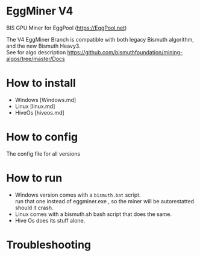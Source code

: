 # EggMiner V4

BIS GPU Miner for EggPool (https://EggPool.net)

The V4 EggMiner Branch is compatible with both legacy Bismuth algorithm, and the new Bismuth Heavy3.  
See for algo description https://github.com/bismuthfoundation/mining-algos/tree/master/Docs


# How to install

- Windows [Windows.md]
- Linux [linux.md]
- HiveOs [hiveos.md]

# How to config

The config file for all versions 


# How to run

- Windows version comes with a `bismuth.bat` script.  
  run that one instead of eggminer.exe , so the miner will be autorestatted should it crash.
- Linux comes with a bismuth.sh bash script that does the same.
- Hive Os does its stuff alone.


# Troubleshooting
